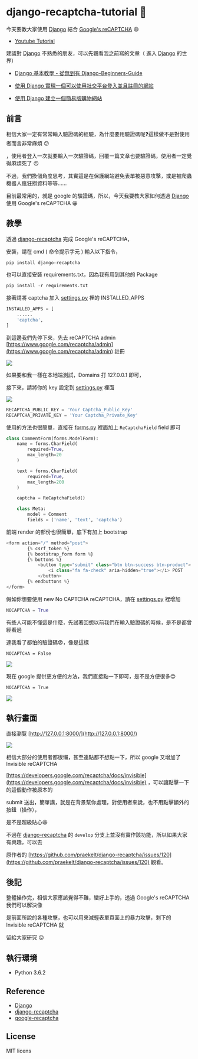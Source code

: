 # django-recaptcha-tutorial 📝

 今天要教大家使用 [Django](https://github.com/django/django) 結合 [Google's reCAPTCHA](https://developers.google.com/recaptcha/) :smile:

* [Youtube Tutorial](https://youtu.be/nxPY0F59sjM)

建議對 [Django](https://github.com/django/django) 不熟悉的朋友，可以先觀看我之前寫的文章（ 進入 [Django](https://github.com/django/django)  的世界）

* [Django 基本教學 - 從無到有 Django-Beginners-Guide](https://github.com/twtrubiks/django-tutorial)

* [使用 Django 實現一個可以使用社交平台登入並且註冊的網站](https://github.com/twtrubiks/django_social_login_tutorial)

* [使用 Django 建立一個簡易版購物網站](https://github.com/twtrubiks/django-shop-tutorial)

## 前言

相信大家一定有常常輸入驗證碼的經驗，為什麼要用驗證碼呢:question:這樣做不是對使用者而言非常麻煩 :confused:

，使用者登入一次就要輸入一次驗證碼，回覆一篇文章也要驗證碼，使用者一定覺得麻煩死了 :angry:

 不過，我們換個角度思考，其實這是在保護網站避免表單被惡意攻擊，或是被爬蟲機器人瘋狂撈資料等等......

目前最常用的，就是 google 的驗證碼，所以，今天我要教大家如何透過 [Django](https://github.com/django/django) 使用 Google's reCAPTCHA :grinning:

## 教學

透過 [django-recaptcha](https://github.com/praekelt/django-recaptcha) 完成 Google's reCAPTCHA，

安裝，請在 cmd ( 命令提示字元 ) 輸入以下指令，

```python
pip install django-recaptcha
```

也可以直接安裝 requirements.txt，因為我有用到其他的 Package

```python
pip install -r requirements.txt
```

接著請將 captcha 加入 [settings.py](https://github.com/twtrubiks/django_recaptcha_tutorial/blob/master/django_recaptcha_tutorial/settings.py) 裡的 INSTALLED_APPS

```python
INSTALLED_APPS = [
    ......
    'captcha',
]
```

到這邊我們先停下來，先去 reCAPTCHA admin [https://www.google.com/recaptcha/admin](https://www.google.com/recaptcha/admin) 註冊

![](https://i.imgur.com/10ykpjB.png)

如果要和我一樣在本地端測試，Domains 打 127.0.0.1 即可，

接下來，請將你的 key 設定到 [settings.py](https://github.com/twtrubiks/django_recaptcha_tutorial/blob/master/django_recaptcha_tutorial/settings.py) 裡面

![](https://i.imgur.com/B9M4h31.png)

```python
RECAPTCHA_PUBLIC_KEY = 'Your Captcha_Public_Key'
RECAPTCHA_PRIVATE_KEY = 'Your Captcha_Private_Key'
```

使用的方法也很簡單，直接在 [forms.py](https://github.com/twtrubiks/django_recaptcha_tutorial/blob/master/comments/forms.py) 裡面加上 `ReCaptchaField` field  即可

```python
class CommentForm(forms.ModelForm):
    name = forms.CharField(
        required=True,
        max_length=20
    )

    text = forms.CharField(
        required=True,
        max_length=200
    )

    captcha = ReCaptchaField()

    class Meta:
        model = Comment
        fields = ('name', 'text', 'captcha')
```

前端 render 的部份也很簡單，底下有加上 bootstrap

```python
<form action="/" method="post">
        {% csrf_token %}
        {% bootstrap_form form %}
        {% buttons %}
            <button type="submit" class="btn btn-success btn-product">
                <i class="fa fa-check" aria-hidden="true"></i> POST
            </button>
        {% endbuttons %}
</form>
```

假如你想要使用  new No CAPTCHA reCAPTCHA，請在  [settings.py](https://github.com/twtrubiks/django_recaptcha_tutorial/blob/master/django_recaptcha_tutorial/settings.py) 裡增加

```python
NOCAPTCHA = True
```

有些人可能不懂這是什麼，先試著回想以前我們在輸入驗證碼的時候，是不是都曾經看過

連我看了都怕的驗證碼:fearful:，像是這樣

`NOCAPTCHA = False`

![](https://i.imgur.com/0l1xPGC.png)

現在 google 提供更方便的方法，我們直接點一下即可，是不是方便很多:blush:

`NOCAPTCHA = True`

![](https://i.imgur.com/6oy7HCn.png)

## 執行畫面

直接瀏覽 [http://127.0.0.1:8000/](http://127.0.0.1:8000/)

![](https://i.imgur.com/7v0lCnr.png)

相信大部分的使用者都很懶，甚至連點都不想點一下，所以 google 又增加了 Invisible reCAPTCHA

[https://developers.google.com/recaptcha/docs/invisible](https://developers.google.com/recaptcha/docs/invisible)
，可以讓點擊一下的這個動作被原本的

 submit 送出，簡單講，就是在背景幫你處理，對使用者來說，也不用點擊額外的按鈕（操作），

 是不是超級貼心:laughing:

 不過在 [django-recaptcha](https://github.com/praekelt/django-recaptcha) 的 `develop` 分支上並沒有實作該功能，所以如果大家有興趣，可以去

 原作者的 [https://github.com/praekelt/django-recaptcha/issues/120](https://github.com/praekelt/django-recaptcha/issues/120) 觀看。

## 後記

整體操作完，相信大家應該覺得不難，蠻好上手的，透過 Google's reCAPTCHA 我們可以解決像

是前面所說的各種攻擊，也可以用來減輕表單頁面上的暴力攻擊，剩下的 Invisible reCAPTCHA 就

留給大家研究 :stuck_out_tongue_closed_eyes:

## 執行環境

* Python 3.6.2

## Reference

* [Django](https://www.djangoproject.com/)
* [django-recaptcha](https://github.com/praekelt/django-recaptcha)
* [google-recaptcha](https://www.google.com/recaptcha/intro/android.html)

## License

MIT licens

